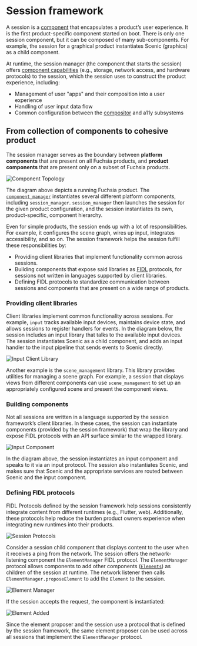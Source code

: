 # Session framework

A session is a [component][doc-component] that encapsulates a product’s user
experience. It is the first product-specific component started  on boot. There
is only one session component, but it can be composed of many sub-components.
For example, the session for a graphical product instantiates Scenic (graphics)
as a child component.

At runtime, the session manager (the component that starts the session) offers
[component capabilities][doc-capability] (e.g., storage, network access,
and hardware protocols) to the session, which the session uses to construct the
product experience, including:

* Management of user "apps" and their composition into a user experience
* Handling of user input data flow
* Common configuration between the [compositor][doc-compositors] and a11y
  subsystems

## From collection of components to cohesive product

The session manager serves as the boundary between **platform components** that
are present on all Fuchsia products, and **product components** that are
present only on a subset of Fuchsia products.

![Component Topology](images/platform-product.png)

The diagram above depicts a running Fuchsia product. The
[`component_manager`][doc-component-manager]
instantiates several different platform components, including
`session_manager`. `session_manager` then launches the session for the given
product configuration, and the session instantiates its own, product-specific,
component hierarchy.

Even for simple products, the session ends up with a lot of responsibilities.
For example, it configures the scene graph, wires up input, integrates
accessibility, and so on. The session framework helps the session fulfill these
responsibilities by:

* Providing client libraries that implement functionality common across
  sessions.
* Building components that expose said libraries as [FIDL][doc-fidl] protocols,
  for sessions not written in languages supported by client libraries.
* Defining FIDL protocols to standardize communication between sessions and
  components that are present on a wide range of products.

### Providing client libraries

Client libraries implement common functionality across sessions. For example,
`input` tracks available input devices, maintains device state, and allows
sessions to register handlers for events. In the diagram below, the session
includes an input library that talks to the available input devices. The
session instantiates Scenic as a child component, and adds an input handler to
the input pipeline that sends events to Scenic directly.

![Input Client Library](images/input-library.png)

Another example is the `scene_management` library. This library provides
utilities for managing a scene graph. For example, a session that displays
views from different components can use `scene_management` to set up an
appropriately configured scene and present the component views.

### Building components

Not all sessions are written in a language supported by the session framework’s
client libraries. In these cases, the session can instantiate components
(provided by the session framework) that wrap the library and expose FIDL
protocols with an API surface similar to the wrapped library.

![Input Component](images/input-component.png)

In the diagram above, the session instantiates an input component and speaks to
it via an input protocol. The session also instantiates Scenic, and makes sure
that Scenic and the appropriate services are routed between Scenic and the
input component.

### Defining FIDL protocols

FIDL Protocols defined by the session framework help sessions consistently
integrate content from different runtimes (e.g., Flutter, web). Additionally,
these protocols help reduce the burden product owners experience when
integrating new runtimes into their products.

![Session Protocols](images/session-protocol.png)

Consider a session child component that displays content to the user when it
receives a ping from the network. The session offers the network-listening
component the `ElementManager` FIDL protocol. The `ElementManager` protocol
allows components to add other components ([`Elements`][doc-element]) as
children of the session at runtime. The network listener then calls
`ElementManager.proposeElement` to add the `Element` to the session.

![Element Manager](images/element-manager.png)

If the session accepts the request, the component is instantiated:

![Element Added](images/element-added.png)

Since the element proposer and the session use a protocol that is defined by
the session framework, the same element proposer can be used across all sessions
that implement the `ElementManager` protocol.

[doc-capability]: /concepts/components/v2/capabilities
[doc-component]: /concepts/components/v2/introduction.md
[doc-component-manager]: /concepts/components/v2/component_manager.md
[doc-compositors]: /concepts/ui/scenic/index.md#compositors
[doc-fidl]: /concepts/fidl/overview.md
[doc-element]: /concepts/session/element.md